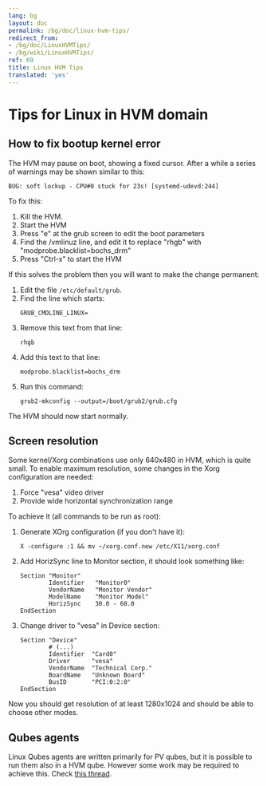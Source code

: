 ```yaml
---
lang: bg
layout: doc
permalink: /bg/doc/linux-hvm-tips/
redirect_from:
- /bg/doc/LinuxHVMTips/
- /bg/wiki/LinuxHVMTips/
ref: 69
title: Linux HVM Tips
translated: 'yes'
---
```


Tips for Linux in HVM domain
============================

How to fix bootup kernel error 
-------------------------------

The HVM may pause on boot, showing a fixed cursor.
After a while a series of warnings may be shown similar to this:

    BUG: soft lockup - CPU#0 stuck for 23s! [systemd-udevd:244]

To fix this:

1.  Kill the HVM.
1.  Start the HVM
1.  Press "e" at the grub screen to edit the boot parameters
1.  Find the /vmlinuz line, and edit it to replace "rhgb" with "modprobe.blacklist=bochs_drm"
1.  Press "Ctrl-x" to start the HVM

If this solves the problem then you will want to make the change permanent:

1.  Edit the file `/etc/default/grub`.
1.  Find the line which starts:
    ~~~
    GRUB_CMDLINE_LINUX=
    ~~~
1.  Remove this text from that line:
    ~~~
    rhgb
    ~~~
1.  Add this text to that line:
    ~~~
    modprobe.blacklist=bochs_drm
    ~~~
1.  Run this command:
    ~~~
    grub2-mkconfig --output=/boot/grub2/grub.cfg
    ~~~

The HVM should now start normally.


Screen resolution
-----------------

Some kernel/Xorg combinations use only 640x480 in HVM, which is quite small. 
To enable maximum resolution, some changes in the Xorg configuration are needed:
1.  Force "vesa" video driver
2.  Provide wide horizontal synchronization range

To achieve it (all commands to be run as root):

1.  Generate XOrg configuration (if you don't have it):
    ~~~
    X -configure :1 && mv ~/xorg.conf.new /etc/X11/xorg.conf
    ~~~

1.  Add HorizSync line to Monitor section, it should look something like:
    ~~~
    Section "Monitor"
            Identifier   "Monitor0"
            VendorName   "Monitor Vendor"
            ModelName    "Monitor Model"
            HorizSync    30.0 - 60.0
    EndSection
    ~~~

1.  Change driver to "vesa" in Device section:
    ~~~
    Section "Device"
            # (...)
            Identifier  "Card0"
            Driver      "vesa"
            VendorName  "Technical Corp."
            BoardName   "Unknown Board"
            BusID       "PCI:0:2:0"
    EndSection
    ~~~

Now you should get resolution of at least 1280x1024 and should be able to choose other modes.

Qubes agents
------------

Linux Qubes agents are written primarily for PV qubes, but it is possible to run them also in a HVM qube.
However some work may be required to achieve this. Check [this thread](https://groups.google.com/group/qubes-devel/browse_thread/thread/081df4a43e49e7a5).